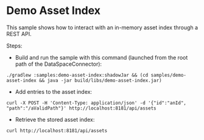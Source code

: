 # Demo Asset Index

This sample shows how to interact with an in-memory asset index through a REST API.

Steps:
* Build and run the sample with this command (launched from the root path of the DataSpaceConnector):
```
./gradlew :samples:demo-asset-index:shadowJar && (cd samples/demo-asset-index && java -jar build/libs/demo-asset-index.jar)
```
* Add entries to the asset index:
```
curl -X POST -H 'Content-Type: application/json' -d '{"id":"anId", "path":"/aValidPath"}' http://localhost:8181/api/assets
```
* Retrieve the stored asset index:
```
curl http://localhost:8181/api/assets
```